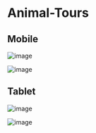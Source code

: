 # Animal-Tours

## Mobile
![image](https://github.com/MuhammadTurkmen/Animal-Tours/assets/142389953/99a1a30a-57e5-4656-9493-1db25d5c1d98)

![image](https://github.com/MuhammadTurkmen/Animal-Tours/assets/142389953/5ad8fc4b-8f9e-436b-a575-106ba1aee16a)

## Tablet 
![image](https://github.com/MuhammadTurkmen/Animal-Tours/assets/142389953/4087fa48-1a80-4afb-9722-1fcf3a11dc51)

![image](https://github.com/MuhammadTurkmen/Animal-Tours/assets/142389953/a2f2090e-9749-4d9a-9074-b4d872ca4bf7)

